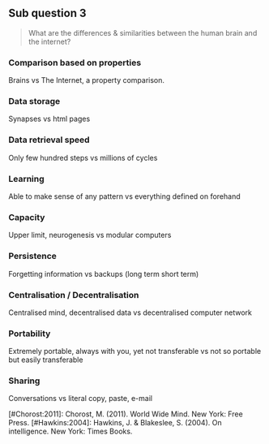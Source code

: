 ## Sub question 3
> What are the differences & similarities between the human brain and the internet?

### Comparison based on properties
Brains vs The Internet, a property comparison.

### Data storage
Synapses vs html pages

### Data retrieval speed
Only few hundred steps vs millions of cycles

### Learning
Able to make sense of any pattern vs everything defined on forehand

### Capacity
Upper limit, neurogenesis vs modular computers

### Persistence
Forgetting information vs backups
(long term short term)

### Centralisation / Decentralisation
Centralised mind, decentralised data vs decentralised computer network

### Portability
Extremely portable, always with you, yet not transferable vs not so portable but easily transferable

### Sharing
Conversations vs literal copy, paste, e-mail

[#Chorost:2011]: Chorost, M. (2011). World Wide Mind. New York: Free Press.
[#Hawkins:2004]: Hawkins, J. & Blakeslee, S. (2004). On intelligence. New York: Times Books.
